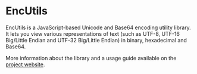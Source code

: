 # EncUtils

EncUtils is a JavaScript-based Unicode and Base64 encoding utility library. It lets you view various representations of text (such as UTF-8, UTF-16 Big/Little Endian and UTF-32 Big/Little Endian) in binary, hexadecimal and Base64.

More information about the library and a usage guide available on the [project website](http://cerosrhino.github.io/enc-utils/).
